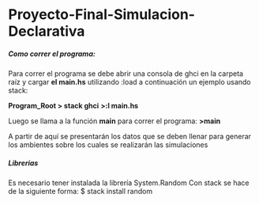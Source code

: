 # Proyecto-Final-Simulacion-Declarativa
##### Como correr el programa:
Para correr el programa se debe abrir una consola de ghci en la carpeta raíz y cargar **el main.hs** utilizando :load a
continuación un ejemplo usando stack:

**Program_Root > stack ghci**
**>:l main.hs**


Luego se llama a la función **main** para correr el programa:
**>main**

A partir de aquí se presentarán los datos que se deben llenar para generar los ambientes sobre
los cuales se realizarán las simulaciones

##### Librerias
Es necesario tener instalada la librería System.Random
Con stack se hace de la siguiente forma:
$ stack install random
